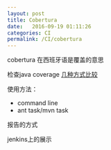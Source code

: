 ```yaml
---
layout: post
title: Cobertura
date:   2016-09-19 01:11:26 
categories: CI
permalink: /CI/cobertura
---
```


cobertura 在西班牙语是覆盖的意思

检查java coverage [几种方式比较](http://www.copperykeenclaws.com/notes-on-cobertura-vs-emma-vs-clover/)


使用方法：

* command line
* ant task/mvn task 


报告的方式

jenkins上的展示




